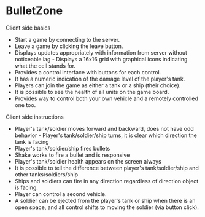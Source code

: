 # BulletZone

Client side basics
- Start a game by connecting to the server.
- Leave a game by clicking the leave button.
- Displays updates appropriately with information from server without noticeable lag - Displays a 16x16 grid with graphical icons indicating what the cell stands for.
- Provides a control interface with buttons for each control.
- It has a numeric indication of the damage level of the player's tank.
- Players can join the game as either a tank or a ship (their choice).
- It is possible to see the health of all units on the game board.
- Provides way to control both your own vehicle and a remotely controlled one too.

Client side instructions
- Player's tank/soldier moves forward and backward, does not have odd behavior - Player's tank/soldier/ship turns, it is clear which direction the tank is facing
- Player's tank/soldier/ship fires bullets
- Shake works to fire a bullet and is responsive
- Player's tank/soldier health appears on the screen always
- It is possible to tell the difference between player's tank/soldier/ship and other tanks/soldiers/ship
- Ships and soldiers can fire in any direction regardless of direction object is facing.
- Player can control a second vehicle.
- A soldier can be ejected from the player's tank or ship when there is an open space, and all control shifts to moving the soldier (via button click).
